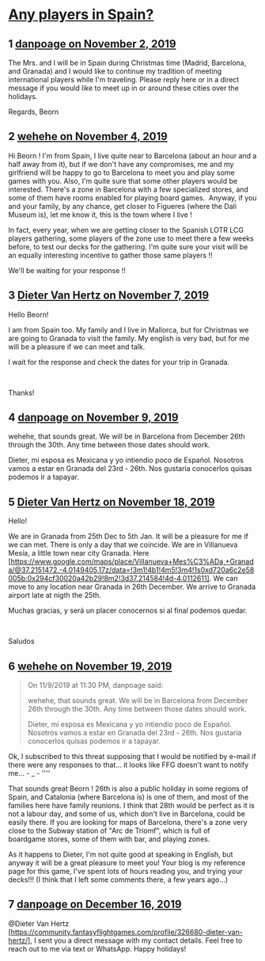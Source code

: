 # [Any players in Spain?](https://community.fantasyflightgames.com/topic/301818-any-players-in-spain/)

## 1 [danpoage on November 2, 2019](https://community.fantasyflightgames.com/topic/301818-any-players-in-spain/?do=findComment&comment=3820284)

The Mrs. and I will be in Spain during Christmas time (Madrid, Barcelona, and Granada) and I would like to continue my tradition of meeting international players while I'm traveling. Please reply here or in a direct message if you would like to meet up in or around these cities over the holidays.

Regards,
Beorn

## 2 [wehehe on November 4, 2019](https://community.fantasyflightgames.com/topic/301818-any-players-in-spain/?do=findComment&comment=3821175)

Hi Beorn ! I'm from Spain, I live quite near to Barcelona (about an hour and a half away from it), but if we don't have any compromises, me and my girlfriend will be happy to go to Barcelona to meet you and play some games with you. Also, I'm quite sure that some other players would be interested. There's a zone in Barcelona with a few specialized stores, and some of them have rooms enabled for playing board games.  Anyway, if you and your family, by any chance, get closer to Figueres (where the Dali Museum is), let me know it, this is the town where I live !

In fact, every year, when we are getting closer to the Spanish LOTR LCG players gathering, some players of the zone use to meet there a few weeks before, to test our decks for the gathering. I'm quite sure your visit will be an equally interesting incentive to gather those same players !!

We'll be waiting for your response !!

## 3 [Dieter Van Hertz on November 7, 2019](https://community.fantasyflightgames.com/topic/301818-any-players-in-spain/?do=findComment&comment=3823393)

Hello Beorn!

I am from Spain too. My family and I live in Mallorca, but for Christmas we are going to Granada to visit the family. My english is very bad, but for me will be a pleasure if we can meet and talk.

I wait for the response and check the dates for your trip in Granada.

 

Thanks!

## 4 [danpoage on November 9, 2019](https://community.fantasyflightgames.com/topic/301818-any-players-in-spain/?do=findComment&comment=3825175)

wehehe, that sounds great. We will be in Barcelona from December 26th through the 30th. Any time between those dates should work.

Dieter, mi esposa es Mexicana y yo intiendio poco de Español. Nosotros vamos a estar en Granada del 23rd - 26th. Nos gustaria conocerlos quisas podemos ir a tapayar.

## 5 [Dieter Van Hertz on November 18, 2019](https://community.fantasyflightgames.com/topic/301818-any-players-in-spain/?do=findComment&comment=3831431)

Hello!

We are in Granada from 25th Dec to 5th Jan. It will be a pleasure for me if we can met. There is only a day that we coincide. We are in Villanueva Mesía, a little town near city Granada. Here [https://www.google.com/maps/place/Villanueva+Mes%C3%ADa,+Granada/@37.2151472,-4.0149405,17z/data=!3m1!4b1!4m5!3m4!1s0xd720a6c2e58005b:0x294cf30020a42b29!8m2!3d37.214584!4d-4.0112611]. We can move to any location near Granada in 26th December. We arrive to Granada airport late at nigth the 25th.

Muchas gracias, y será un placer conocernos si al final podemos quedar.

 

Saludos

## 6 [wehehe on November 19, 2019](https://community.fantasyflightgames.com/topic/301818-any-players-in-spain/?do=findComment&comment=3832359)

> On 11/9/2019 at 11:30 PM, danpoage said:
> 
> wehehe, that sounds great. We will be in Barcelona from December 26th through the 30th. Any time between those dates should work.
> 
> Dieter, mi esposa es Mexicana y yo intiendio poco de Español. Nosotros vamos a estar en Granada del 23rd - 26th. Nos gustaria conocerlos quisas podemos ir a tapayar.

Ok, I subscribed to this threat supposing that I would be notified by e-mail if there were any responses to that... it looks like FFG doesn't want to notify me... - _ - ''''

That sounds great Beorn ! 26th is also a public holiday in some regions of Spain, and Catalonia (where Barcelona is) is one of them, and most of the families here have family reunions. I think that 28th would be perfect as it is not a labour day, and some of us, which don't live in Barcelona, could be easily there. If you are looking for maps of Barcelona, there's a zone very close to the Subway station of "Arc de Triomf", which is full of boardgame stores, some of them with bar, and playing zones.

As it happens to Dieter, I'm not quite good at speaking in English, but anyway it will be a great pleasure to meet you! Your blog is my reference page for this game, I've spent lots of hours reading you, and trying your decks!!! (I think that I left some comments there, a few years ago...)

## 7 [danpoage on December 16, 2019](https://community.fantasyflightgames.com/topic/301818-any-players-in-spain/?do=findComment&comment=3849796)

@Dieter Van Hertz [https://community.fantasyflightgames.com/profile/326680-dieter-van-hertz/], I sent you a direct message with my contact details. Feel free to reach out to me via text or WhatsApp. Happy holidays!

